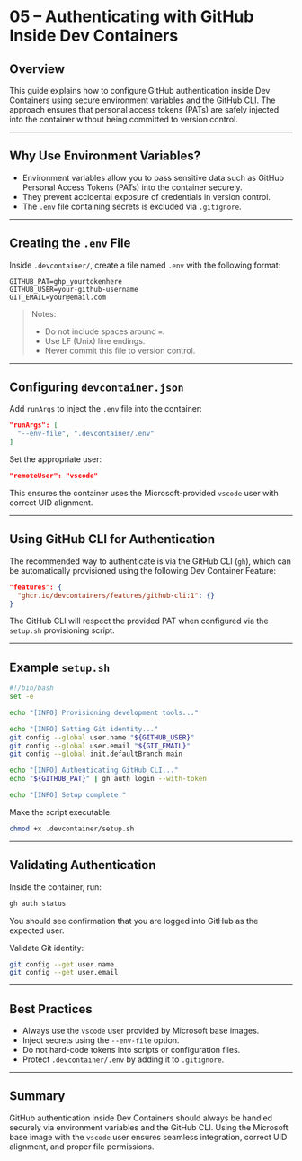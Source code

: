 # 05 – Authenticating with GitHub Inside Dev Containers

## Overview

This guide explains how to configure GitHub authentication inside Dev Containers using secure environment variables and the GitHub CLI. The approach ensures that personal access tokens (PATs) are safely injected into the container without being committed to version control.

---

## Why Use Environment Variables?

* Environment variables allow you to pass sensitive data such as GitHub Personal Access Tokens (PATs) into the container securely.
* They prevent accidental exposure of credentials in version control.
* The `.env` file containing secrets is excluded via `.gitignore`.

---

## Creating the `.env` File

Inside `.devcontainer/`, create a file named `.env` with the following format:

```env
GITHUB_PAT=ghp_yourtokenhere
GITHUB_USER=your-github-username
GIT_EMAIL=your@email.com
```

> Notes:
>
> * Do not include spaces around `=`.
> * Use LF (Unix) line endings.
> * Never commit this file to version control.

---

## Configuring `devcontainer.json`

Add `runArgs` to inject the `.env` file into the container:

```json
"runArgs": [
  "--env-file", ".devcontainer/.env"
]
```

Set the appropriate user:

```json
"remoteUser": "vscode"
```

This ensures the container uses the Microsoft-provided `vscode` user with correct UID alignment.

---

## Using GitHub CLI for Authentication

The recommended way to authenticate is via the GitHub CLI (`gh`), which can be automatically provisioned using the following Dev Container Feature:

```json
"features": {
  "ghcr.io/devcontainers/features/github-cli:1": {}
}
```

The GitHub CLI will respect the provided PAT when configured via the `setup.sh` provisioning script.

---

## Example `setup.sh`

```bash
#!/bin/bash
set -e

echo "[INFO] Provisioning development tools..."

echo "[INFO] Setting Git identity..."
git config --global user.name "${GITHUB_USER}"
git config --global user.email "${GIT_EMAIL}"
git config --global init.defaultBranch main

echo "[INFO] Authenticating GitHub CLI..."
echo "${GITHUB_PAT}" | gh auth login --with-token

echo "[INFO] Setup complete."
```

Make the script executable:

```bash
chmod +x .devcontainer/setup.sh
```

---

## Validating Authentication

Inside the container, run:

```bash
gh auth status
```

You should see confirmation that you are logged into GitHub as the expected user.

Validate Git identity:

```bash
git config --get user.name
git config --get user.email
```

---

## Best Practices

* Always use the `vscode` user provided by Microsoft base images.
* Inject secrets using the `--env-file` option.
* Do not hard-code tokens into scripts or configuration files.
* Protect `.devcontainer/.env` by adding it to `.gitignore`.

---

## Summary

GitHub authentication inside Dev Containers should always be handled securely via environment variables and the GitHub CLI. Using the Microsoft base image with the `vscode` user ensures seamless integration, correct UID alignment, and proper file permissions.
